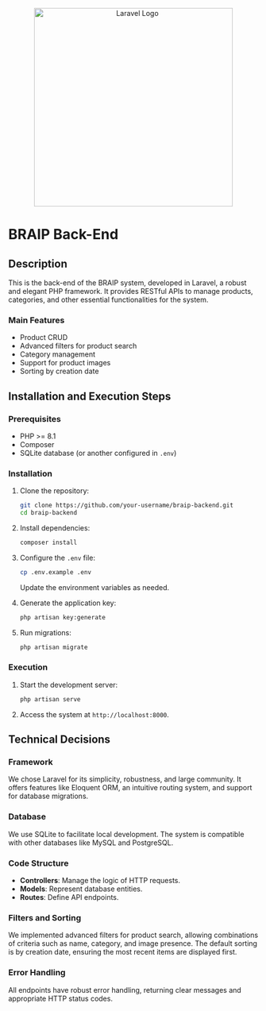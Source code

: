 <p align="center"><a href="https://laravel.com" target="_blank"><img src="https://raw.githubusercontent.com/laravel/art/master/logo-lockup/5%20SVG/2%20CMYK/1%20Full%20Color/laravel-logolockup-cmyk-red.svg" width="400" alt="Laravel Logo"></a></p>

# BRAIP Back-End

## Description

This is the back-end of the BRAIP system, developed in Laravel, a robust and elegant PHP framework. It provides RESTful APIs to manage products, categories, and other essential functionalities for the system.

### Main Features

- Product CRUD
- Advanced filters for product search
- Category management
- Support for product images
- Sorting by creation date

## Installation and Execution Steps

### Prerequisites

- PHP >= 8.1
- Composer
- SQLite database (or another configured in `.env`)

### Installation

1. Clone the repository:

   ```bash
   git clone https://github.com/your-username/braip-backend.git
   cd braip-backend
   ```
2. Install dependencies:

   ```bash
   composer install
   ```
3. Configure the `.env` file:

   ```bash
   cp .env.example .env
   ```

   Update the environment variables as needed.
4. Generate the application key:

   ```bash
   php artisan key:generate
   ```
5. Run migrations:

   ```bash
   php artisan migrate
   ```

### Execution

1. Start the development server:

   ```bash
   php artisan serve
   ```
2. Access the system at `http://localhost:8000`.

## Technical Decisions

### Framework

We chose Laravel for its simplicity, robustness, and large community. It offers features like Eloquent ORM, an intuitive routing system, and support for database migrations.

### Database

We use SQLite to facilitate local development. The system is compatible with other databases like MySQL and PostgreSQL.

### Code Structure

- **Controllers**: Manage the logic of HTTP requests.
- **Models**: Represent database entities.
- **Routes**: Define API endpoints.

### Filters and Sorting

We implemented advanced filters for product search, allowing combinations of criteria such as name, category, and image presence. The default sorting is by creation date, ensuring the most recent items are displayed first.

### Error Handling

All endpoints have robust error handling, returning clear messages and appropriate HTTP status codes.
